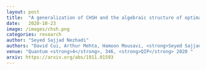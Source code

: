 ```yaml
---
layout: post
title:  "A generalization of CHSH and the algebraic structure of optimal strategies"
date:   2020-10-23
image: /images/chsh.png
categories: research
author: "Seyed Sajjad Nezhadi"
authors: "David Cui, Arthur Mehta, Hamoon Mousavi, <strong>Seyed Sajjad Nezhadi</strong>"
venue: "Quantum <strong>4</strong>, 346, <strong>QIP</strong> 2020 "
arxiv: https://arxiv.org/abs/1911.01593
---
```

